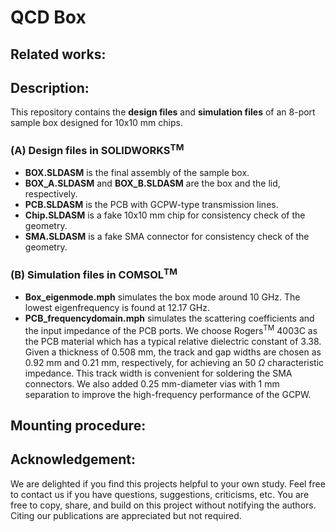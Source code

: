 # QCD Box

## Related works:

## Description:
This repository contains the **design files** and **simulation files** of an 8-port sample box designed for 10x10 mm chips.

### (A) Design files in SOLIDWORKS<sup>TM</sup>
* **BOX.SLDASM** is the final assembly of the sample box.
* **BOX_A.SLDASM** and **BOX_B.SLDASM** are the box and the lid, respectively.
* **PCB.SLDASM** is the PCB with GCPW-type transmission lines.
* **Chip.SLDASM** is a fake 10x10 mm chip for consistency check of the geometry.
* **SMA.SLDASM** is a fake SMA connector for consistency check of the geometry.

### (B) Simulation files in COMSOL<sup>TM</sup>
* **Box_eigenmode.mph** simulates the box mode around 10 GHz. The lowest eigenfrequency is found at 12.17 GHz.
* **PCB_frequencydomain.mph** simulates the scattering coefficients and the input impedance of the PCB ports. We choose Rogers<sup>TM</sup> 4003C as the PCB material which has a typical relative dielectric constant of 3.38. Given a thickness of 0.508 mm, the track and gap widths are chosen as 0.92 mm and 0.21 mm, respectively, for achieving an 50 $\Omega$ characteristic impedance. This track width is convenient for soldering the SMA connectors. We also added 0.25 mm-diameter vias with 1 mm separation to improve the high-frequency performance of the GCPW.

## Mounting procedure:

## Acknowledgement:
We are delighted if you find this projects helpful to your own study. Feel free to contact us if you have questions, suggestions, criticisms, etc. You are free to copy, share, and build on this project without notifying the authors. Citing our publications are appreciated but not required. 
